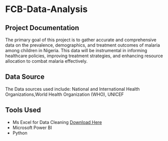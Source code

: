 # FCB-Data-Analysis
## Project Documentation
The primary goal of this project is to gather accurate and comprehensive data on the prevalence, demographics, and treatment outcomes of malaria among children in Nigeria. This data will be instrumental in informing healthcare policies, improving treatment strategies, and enhancing resource allocation to combat malaria effectively.

## Data Source
The Data sources used include: National and International Health Organizations,World Health Organization (WHO), UNICEF

## Tools Used
- Ms Excel for Data Cleaning [Download Here](https://www.microsoft.com/en-ng/)
- Microsoft Power BI
- Python
